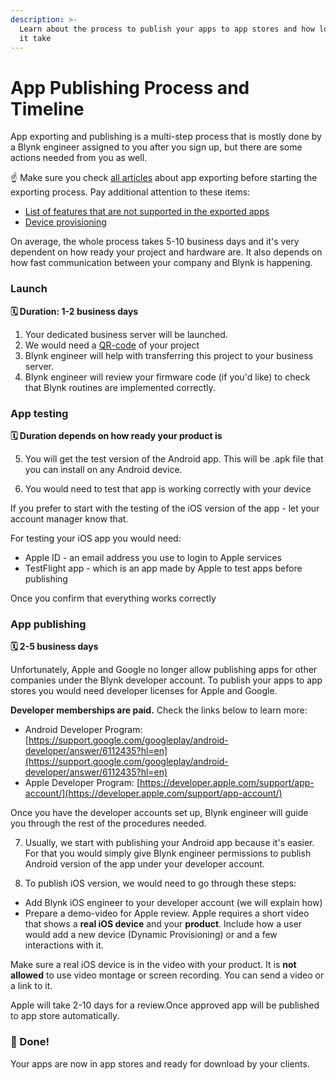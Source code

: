```yaml
---
description: >-
  Learn about the process to publish your apps to app stores and how long will
  it take
---
```


# App Publishing Process and Timeline

App exporting and publishing is a multi-step process that is mostly done by a Blynk engineer assigned to you after you sign up, but there are some actions needed from you as well.

☝️ Make sure you check [all articles](http://help.blynk.cc/en/collections/349304-publishing-apps-made-with-blynk) about app exporting before starting the exporting process. Pay additional attention to these items:

* [List of features that are not supported in the exported apps](http://help.blynk.cc/en/articles/4345477-list-of-features-that-are-not-supported-in-exported-apps-or-have-limited-support)
* [Device provisioning](http://help.blynk.cc/en/articles/510983-provisioning-products-with-auth-tokens)

On average, the whole process takes 5-10 business days and it's very dependent on how ready your project and hardware are. It also depends on how fast communication between your company and Blynk is happening.  


###  Launch <a id="launch-"></a>

**🗓 Duration: 1-2 business days**

1. Your dedicated business server will be launched.  
2. We would need a [QR-code](https://docs.blynk.cc/#sharing-share-your-project-configuration) of your project  
3. Blynk engineer will help with transferring this project to your business server.  
4. Blynk engineer will review your firmware code \(if you'd like\) to check that Blynk routines are implemented correctly.

### App testing <a id="app-testing"></a>

**🗓 Duration depends on how ready your product is**

5. You will get the test version of the Android app. This will be .apk file that you can install on any Android device.

6. You would need to test that app is working correctly with your device

If you prefer to start with the testing of the iOS version of the app - let your account manager know that.

For testing your iOS app you would need:

* Apple ID - an email address you use to login to Apple services
* TestFlight app - which is an app made by Apple to test apps before publishing

Once you confirm that everything works correctly

### App publishing <a id="app-publishing"></a>

**🗓 2-5 business days**

Unfortunately, Apple and Google no longer allow publishing apps for other companies under the Blynk developer account. To publish your apps to app stores you would need developer licenses for Apple and Google.

**Developer memberships are paid.** Check the links below to learn more:

* Android Developer Program: [https://support.google.com/googleplay/android-developer/answer/6112435?hl=en](https://support.google.com/googleplay/android-developer/answer/6112435?hl=en)
* Apple Developer Program: [https://developer.apple.com/support/app-account/](https://developer.apple.com/support/app-account/)

Once you have the developer accounts set up, Blynk engineer will guide you through the rest of the procedures needed.

7. Usually, we start with publishing your Android app because it's easier. For that you would simply give Blynk engineer permissions to publish Android version of the app under your developer account.  
  
8. To publish iOS version, we would need to go through these steps:

* Add Blynk iOS engineer to your developer account \(we will explain how\)
* Prepare a demo-video for Apple review. Apple requires a short video that shows a **real iOS device** and your **product**. Include how a user would add a new device \(Dynamic Provisioning\) or and a few interactions with it.

  
Make sure a real iOS device is in the video with your product. It is **not allowed** to use video montage or screen recording. You can send a video or a link to it.

Apple will take 2-10 days for a review.Once approved app will be published to app store automatically.

### 🥳 Done! <a id="-done"></a>

Your apps are now in app stores and ready for download by your clients.

